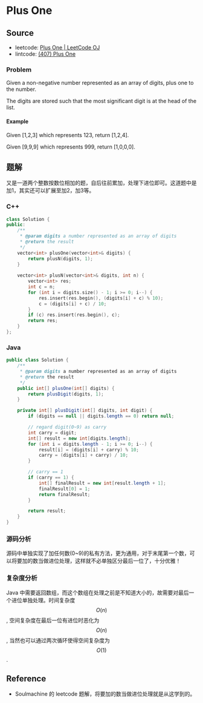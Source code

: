 # Plus One

## Source

- leetcode: [Plus One | LeetCode OJ](https://leetcode.com/problems/plus-one/)
- lintcode: [(407) Plus One](http://www.lintcode.com/en/problem/plus-one/)

### Problem

Given a non-negative number represented as an array of digits, plus one to the number.

The digits are stored such that the most significant digit is at the head of the list.

#### Example

Given [1,2,3] which represents 123, return [1,2,4].

Given [9,9,9] which represents 999, return [1,0,0,0].

## 题解

又是一道两个整数按数位相加的题，自后往前累加，处理下进位即可。这道题中是加1，其实还可以扩展至加2，加3等。

### C++
```c++
class Solution {
public:
    /**
     * @param digits a number represented as an array of digits
     * @return the result
     */
    vector<int> plusOne(vector<int>& digits) {
        return plusN(digits, 1);
    }
    
    vector<int> plusN(vector<int>& digits, int n) {
        vector<int> res;
        int c = n;
        for (int i = digits.size() - 1; i >= 0; i--) {
            res.insert(res.begin(), (digits[i] + c) % 10);
            c = (digits[i] + c) / 10;
        }
        if (c) res.insert(res.begin(), c);
        return res;
    }
};
```

### Java

```java
public class Solution {
    /**
     * @param digits a number represented as an array of digits
     * @return the result
     */
    public int[] plusOne(int[] digits) {
        return plusDigit(digits, 1);
    }

    private int[] plusDigit(int[] digits, int digit) {
        if (digits == null || digits.length == 0) return null;

        // regard digit(0~9) as carry
        int carry = digit;
        int[] result = new int[digits.length];
        for (int i = digits.length - 1; i >= 0; i--) {
            result[i] = (digits[i] + carry) % 10;
            carry = (digits[i] + carry) / 10;
        }

        // carry == 1
        if (carry == 1) {
            int[] finalResult = new int[result.length + 1];
            finalResult[0] = 1;
            return finalResult;
        }

        return result;
    }
}
```

### 源码分析

源码中单独实现了加任何数(0~9)的私有方法，更为通用，对于末尾第一个数，可以将要加的数当做进位处理，这样就不必单独区分最后一位了，十分优雅！

### 复杂度分析

Java 中需要返回数组，而这个数组在处理之前是不知道大小的，故需要对最后一个进位单独处理。时间复杂度 $$O(n)$$, 空间复杂度在最后一位有进位时恶化为 $$O(n)$$, 当然也可以通过两次循环使得空间复杂度为 $$O(1)$$.

## Reference

- Soulmachine 的 leetcode 题解，将要加的数当做进位处理就是从这学到的。
